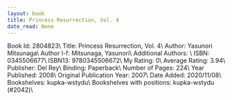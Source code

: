 ```yaml
---
layout: book
title: Princess Resurrection, Vol. 4
date_read: None
---
```


Book Id: 2804823\ 
Title: Princess Resurrection, Vol. 4\ 
Author: Yasunori Mitsunaga\ 
Author l-f: Mitsunaga, Yasunori\ 
Additional Authors: \ 
ISBN: 0345506677\ 
ISBN13: 9780345506672\ 
My Rating: 0\ 
Average Rating: 3.94\ 
Publisher: Del Rey\ 
Binding: Paperback\ 
Number of Pages: 224\ 
Year Published: 2008\ 
Original Publication Year: 2007\ 
Date Added: 2020/11/08\ 
Bookshelves: kupka-wstydu\ 
Bookshelves with positions: kupka-wstydu (#2042)\ 

